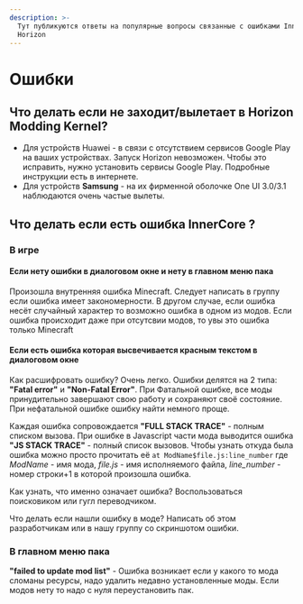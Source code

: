 ```yaml
---
description: >-
  Тут публикуются ответы на популярные вопросы связанные с ошибками InnerCore
  Horizon
---
```


# Ошибки

## Что делать если не заходит/вылетает в Horizon Modding Kernel?

* Для устройств Huawei - в связи с отсутствием сервисов Google Play на ваших устройствах. Запуск Horizon невозможен. Чтобы это исправить, нужно установить сервисы Google Play. Подробные инструкции есть в интернете.
* Для устройств **Samsung** - на их фирменной оболочке One UI 3.0/3.1 наблюдаются очень частые вылеты.

## Что делать если есть ошибка InnerCore ?

### В игре

#### Если нету ошибки в диалоговом окне и нету в главном меню пака

Произошла внутренняя ошибка Minecraft. Следует написать в группу если ошибка имеет закономерности. В другом случае, если ошибка несёт случайный характер то возможно ошибка в одном из модов. Если ошибка происходит даже при отсутсвии модов, то увы это ошибка только Minecraft

#### Если есть ошибка которая высвечивается красным текстом в диалоговом окне

Как расшифровать ошибку? Очень легко. Ошибки делятся на 2 типа: **"Fatal error"** и **"Non-Fatal Error"**. При Фатальной ошибке, все моды принудительно завершают свою работу и сохраняют своё состояние.  При нефатальной ошибке ошибку найти немного проще. 

Каждая ошибка сопровождается **"FULL STACK TRACE"** - полным списком вызова. При ошибке в Javascript части мода выводится ошибка **"JS STACK TRACE"** - полный список вызовов. Чтобы узнать откуда была ошибка можно просто прочитать её `at ModName$file.js:line_number` где _ModName_ - имя мода, _file.js_ - имя исполняемого файла, _line\_number_ - номер строки+1 в которой произошла ошибка. 

Как узнать, что именно означает ошибка? Воспользоваться поисковиком или гугл переводчиком.

Что делать если нашли ошибку в моде? Написать об этом разработчикам или в нашу группу со скриншотом ошибки.

### В главном меню пака

**"failed to update mod list"** - Ошибка возникает если у какого то мода сломаны ресурсы, надо удалить недавно установленные моды. Если модов нету то надо с нуля переустановить пак.

